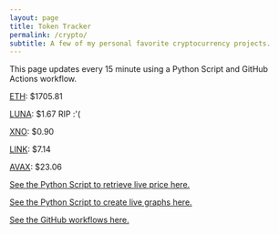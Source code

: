 ```yaml
---
layout: page
title: Token Tracker
permalink: /crypto/
subtitle: A few of my personal favorite cryptocurrency projects.
---
```


 This page updates every 15 minute using a Python Script and GitHub Actions workflow.


<!--BEGINCRYPTOINPUT-->
[ETH](https://smfxfc.github.io/crypto/eth.html): $1705.81

[LUNA](https://smfxfc.github.io/crypto/luna.html): $1.67 RIP :'(

[XNO](https://smfxfc.github.io/crypto/xno.html): $0.90

[LINK](https://smfxfc.github.io/crypto/link.html): $7.14

[AVAX](https://smfxfc.github.io/crypto/avax.html): $23.06

<!--ENDCRYPTOINPUT-->
 
 
[See the Python Script to retrieve live price here.](https://github.com/smfxfc/smfxfc.github.io/blob/master/src/get_cryptos.py)

[See the Python Script to create live graphs here.](https://github.com/smfxfc/smfxfc.github.io/blob/master/src/graph_crypto.py)

[See the GitHub workflows here.](https://github.com/smfxfc/smfxfc.github.io/blob/master/.github/workflows/)
